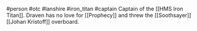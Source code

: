#person  #otc #lanshire #iron_titan #captain 
Captain of the [[HMS Iron Titan]].  Draven has no love for [[Prophecy]] and threw the [[Soothsayer]] [[Johan Kristoff]] overboard.